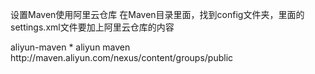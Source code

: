 设置Maven使用阿里云仓库
在Maven目录里面，找到config文件夹，里面的settings.xml文件要加上阿里云仓库的内容

<mirror> 
    <id>aliyun-maven</id> 
    <mirrorOf>*</mirrorOf> 
    <name>aliyun maven</name> 
    <url>http://maven.aliyun.com/nexus/content/groups/public</url> 
</mirror>